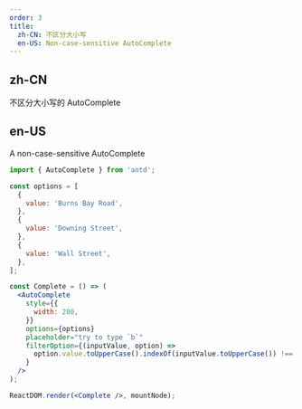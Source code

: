 ```yaml
---
order: 3
title:
  zh-CN: 不区分大小写
  en-US: Non-case-sensitive AutoComplete
---
```


## zh-CN

不区分大小写的 AutoComplete

## en-US

A non-case-sensitive AutoComplete

```jsx
import { AutoComplete } from 'antd';

const options = [
  {
    value: 'Burns Bay Road',
  },
  {
    value: 'Downing Street',
  },
  {
    value: 'Wall Street',
  },
];

const Complete = () => (
  <AutoComplete
    style={{
      width: 200,
    }}
    options={options}
    placeholder="try to type `b`"
    filterOption={(inputValue, option) =>
      option.value.toUpperCase().indexOf(inputValue.toUpperCase()) !== -1
    }
  />
);

ReactDOM.render(<Complete />, mountNode);
```
